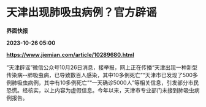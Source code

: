 # 天津出现肺吸虫病例？官方辟谣
**界面快报**

**2023-10-26 05:00**

**https://www.jiemian.com/article/10289680.html**

“天津辟谣”微信公众号10月26日消息，接举报，网上正在传播“天津出现一种新型传染病--肺吸虫病，已导致数百人感染，其中10多例死亡”“天津市已发现了500多例肺吸虫病例，其中有10多例死亡”“一天确诊5000人”等相关信息，引发部分市民恐慌。经核实，以上内容为虚假信息。今年以来，天津市专业部门未接到肺吸虫病例报告。